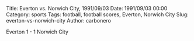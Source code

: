 Title: Everton vs. Norwich City, 1991/09/03
Date: 1991/09/03 00:00
Category: sports
Tags: football, football scores, Everton, Norwich City
Slug: everton-vs-norwich-city
Author: carbonero


Everton 1 - 1 Norwich City
